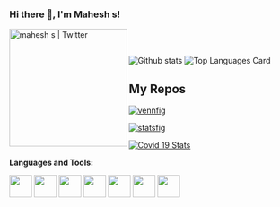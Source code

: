 ### Hi there 👋, I'm Mahesh s!

<a href="https://www.linkedin.com/in/maheshs11/">
  <img align="left" alt="mahesh s | Twitter" width="210px" src="https://raw.githubusercontent.com/maheshs11/maheshs11/assets/twitter (2).png"/>
</a>


<br />
<br />



![Github stats](https://github-readme-stats.vercel.app/api?username=maheshs11&theme=highcontrast&show_icons=true&count_private=true)
![Top Languages Card](https://github-readme-stats.vercel.app/api/top-langs/?username=maheshs11&layout=compact)

## My Repos

[![vennfig](https://github-readme-stats.vercel.app/api/pin/?username=maheshs11&repo=vennfig&show_owner=true)](https://github.com/maheshs11)

[![statsfig](https://github-readme-stats.vercel.app/api/pin/?username=maheshs11&repo=statsfig&show_owner=true)](https://github.com/maheshs11)

[![Covid 19 Stats](https://github-readme-stats.vercel.app/api/pin/?username=maheshs11&repo=covid-19-stats&show_owner=true)](https://github.com/maheshs11)



**Languages and Tools:**  

<code><img height="40" src="https://raw.githubusercontent.com/shinokada/shinokada/master/assets/jupyter-notebook.png"></code>
<code><img height="40" src="https://raw.githubusercontent.com/shinokada/shinokada/master/assets/python.png"></code>
<code><img height="40" src="https://raw.githubusercontent.com/shinokada/shinokada/master/assets/rust.png"></code>
<code><img height="40" src="https://raw.githubusercontent.com/shinokada/shinokada/master/assets/javascript.png"></code>
<code><img height="40" src="https://raw.githubusercontent.com/shinokada/shinokada/master/assets/php.png"></code>
<code><img height="40" src="https://raw.githubusercontent.com/shinokada/shinokada/master/assets/visual-studio-code.png"></code>
<code><img height="40" src="https://raw.githubusercontent.com/shinokada/shinokada/master/assets/vim.png"></code>  
